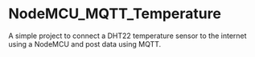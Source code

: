 # NodeMCU_MQTT_Temperature
A simple project to connect a DHT22 temperature sensor to the internet using a NodeMCU and post data using MQTT.
